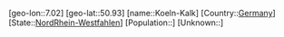﻿---
location: [50.93,7.02]
type: City
tags:
- geo/City


SpocWebEntityId: 31738
isDeleted: false
confidential: public

---
[geo-lon::7.02]
[geo-lat::50.93]
[name::Koeln-Kalk]
[Country::[Germany](geo/Continent/Europe/Germany.md)]
[State::[NordRhein-Westfahlen](NordRhein-Westfahlen)]
[Population::]
[Unknown::]

